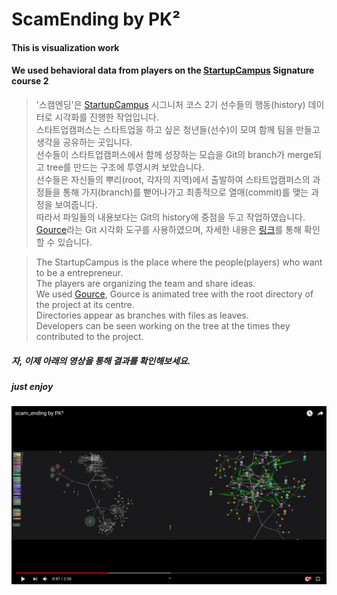 # ScamEnding by PK²

#### This is visualization work 
#### We used behavioral data from players on the [StartupCampus](https://www.gstartupcampus.or.kr/) Signature course 2

> '스캠엔딩'은 [StartupCampus](https://www.gstartupcampus.or.kr/) 시그니처 코스 2기 선수들의 행동(history) 데이터로 시각화를 진행한 작업입니다.  
> 스타트업캠퍼스는 스타트업을 하고 싶은 청년들(선수)이 모여 함께 팀을 만들고 생각을 공유하는 곳입니다.  
> 선수들이 스타트업캠퍼스에서 함께 성장하는 모습을 Git의 branch가 merge되고 tree를 만드는 구조에 투영시켜 보았습니다.  
> 선수들은 자신들의 뿌리(root, 각자의 지역)에서 출발하여 스타트업캠퍼스의 과정들을 통해 가지(branch)를 뻗어나가고 최종적으로 열매(commit)를 맺는 과정을 보여줍니다.  
> 따라서 파일들의 내용보다는 Git의 history에 중점을 두고 작업하였습니다.  
> [Gource](https://gource.io)라는 Git 시각화 도구를 사용하였으며, 자세한 내용은 [링크](https://gource.io)를 통해 확인할 수 있습니다.   

>The StartupCampus is the place where the people(players) who want to be a entrepreneur.  
>The players are organizing the team and share ideas.  
>We used [Gource](https://gource.io), Gource is animated tree with the root directory of the project at its centre.   
>Directories appear as branches with files as leaves.   
>Developers can be seen working on the tree at the times they contributed to the project.  

##### 자, 이제 아래의 영상을 통해 결과를 확인해보세요.   

##### just enjoy

[![Watch the video](thumbnail.png)](https://youtu.be/wVwQv1qhzeY)
